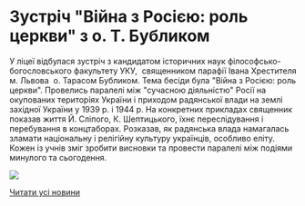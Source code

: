 # Зустріч &quot;Війна з Росією: роль церкви&quot; з о. Т. Бубликом

У ліцеї відбулася зустріч з кандидатом історичних наук філософсько-богословського факультету УКУ,  священником парафії Івана Хрестителя м. Львова  о. Тарасом Бубликом.
Тема бесіди була "Війна з Росією: роль церкви". Провелись паралелі між "сучасною діяльністю" Росії на окупованих територіях України і приходом радянської влади на землі західної України у 1939 р. і 1944 р. На конкретних прикладах священник показав життя Й. Сліпого, К. Шептицького, їхнє переслідування і перебування в концтаборах. Розказав, як радянська влада намагалась зламати національну і релігійну культуру українців, особливо еліту.
Кожен із учнів зміг зробити висновки та провести паралелі між подіями минулого та сьогодення.


![](/images/blog/зустріч-війна-з-росією-роль-церкви-з-о-т-бубликом/св28_02.png)


[Читати усі новини](/news)

